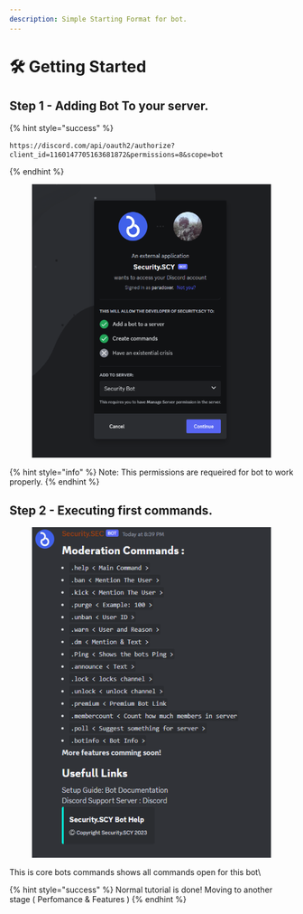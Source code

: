 ```yaml
---
description: Simple Starting Format for bot.
---
```


# 🛠 Getting Started

## Step 1 - Adding Bot To your server.

{% hint style="success" %}
```
https://discord.com/api/oauth2/authorize?client_id=1160147705163681872&permissions=8&scope=bot
```
{% endhint %}

<figure><img src=".gitbook/assets/SECSCY.png" alt=""><figcaption></figcaption></figure>

{% hint style="info" %}
Note: This permissions are requeired for bot to work properly.
{% endhint %}

## Step 2 - Executing first commands.

<figure><img src=".gitbook/assets/HELPCMD.png" alt=""><figcaption></figcaption></figure>

This is core bots commands shows all commands open for  this bot\


{% hint style="success" %}
Normal tutorial is done! Moving to another stage ( Perfomance & Features )&#x20;
{% endhint %}
